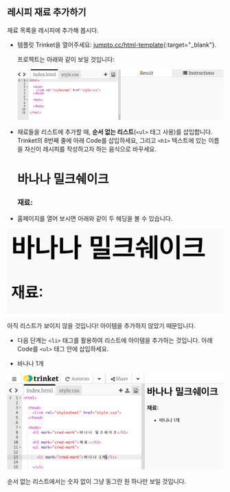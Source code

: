 ## 레시피 재료 추가하기

재료 목록을 레시피에 추가해 봅시다.

+ 템플릿 Trinket을 열어주세요: [jumpto.cc/html-template](http://jumpto.cc/html-template){:target="_blank"}.
    
    프로젝트는 아래와 같이 보일 것입니다:
    
    ![스크린샷](images/recipe-starter.png)

+ 재료들을 리스트에 추가할 때, **순서 없는 리스트**(`<ul>` 태그 사용)를 삽입합니다. Trinket의 8번째 줄에 아래 Code를 삽입하세요, 그리고 `<h1>` 텍스트에 있는 이름을 자신이 레시피를 작성하고자 하는 음식으로 바꾸세요.

    <h1>바나나 밀크쉐이크</h1>
    
    <h3>재료:</h3>
    
    <ul>
    
    </ul>
    

+ 홈페이지를 열어 보시면 아래와 같이 두 헤딩을 볼 수 있습니다.

![스크린샷](images/recipe-headings.png)

아직 리스트가 보이지 않을 것입니다! 아이템을 추가하지 않았기 때문입니다.

+ 다음 단계는 `<li>` 태그를 활용하여 리스트에 아이템을 추가하는 것입니다. 아래 Code를 `<ul>` 태그 안에 삽입하세요.

    <li>바나나 1개</li>
    

![스크린샷](images/recipe-ul.png)

순서 없는 리스트에서는 숫자 없이 그냥 동그란 원 하나만 보일 것입니다.